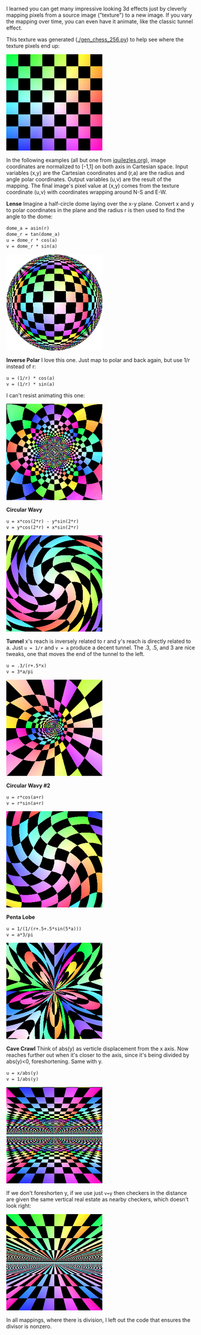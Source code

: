 I learned you can get many impressive looking 3d effects just by cleverly mapping pixels from a source image ("texture") to a new image. If you vary the mapping over time, you can even have it animate, like the classic tunnel effect.

This texture was generated ([./gen_chess_256.py](./gen_chess_256.py)) to help see where the texture pixels end up:

![chess_256](./chess_256.png)

In the following examples (all but one from [iquilezles.org](http://www.iquilezles.org/www/articles/deform/deform.htm)), image coordinates are normalized to [-1,1] on both axis in Cartesian space. Input variables (x,y) are the Cartesian coordinates and (r,a) are the radius and angle polar coordinates. Output variables (u,v) are the result of the mapping. The final image's pixel value at (x,y) comes from the texture coordinate (u,v) with coordinates wrapping around N-S and E-W.

**Lense** Imagine a half-circle dome laying over the x-y plane. Convert x and y to polar coordinates in the plane and the radius r is then used to find the angle to the dome:

```
dome_a = asin(r)
dome_r = tan(dome_a)
u = dome_r * cos(a)
v = dome_r * sin(a)
```

![lense](./lense.png)

**Inverse Polar** I love this one. Just map to polar and back again, but use 1/r instead of r:

```
u = (1/r) * cos(a)
v = (1/r) * sin(a)
```

I can't resist animating this one:

![inverse_polar](./inverse_polar.gif)

**Circular Wavy**

```
u = x*cos(2*r) - y*sin(2*r)
v = y*cos(2*r) + x*sin(2*r)
```

![circular_wavy](./circular_wavy.png)

**Tunnel** x's reach is inversely related to r and y's reach is directly related to a. Just `u = 1/r` and `v = a` produce a decent tunnel. The .3, .5, and 3 are nice tweaks, one that moves the end of the tunnel to the left.

```
u = .3/(r+.5*x)
v = 3*a/pi
```

![tunnel](./tunnel.png)

**Circular Wavy #2**

```
u = r*cos(a+r)
v = r*sin(a+r)
```

![circular_wavy2](./circular_wavy2.png)

**Penta Lobe**

```
u = 1/(1/(r+.5+.5*sin(5*a)))
v = a*3/pi
```

![pentalobe](./pentalobe.png)

**Cave Crawl** Think of abs(y) as verticle displacement from the x axis. Now reaches further out when it's closer to the axis, since it's being divided by abs(y)<0, foreshortening. Same with y.

```
u = x/abs(y)
v = 1/abs(y)
```

![cavecrawl](./cavecrawl.png)

If we don't foreshorten y, if we use just `v=y` then checkers in the distance are given the same vertical real estate as nearby checkers, which doesn't look right:

![cavecrawl_bad](./cavecrawl_bad.png)

In all mappings, where there is division, I left out the code that ensures the divisor is nonzero.
